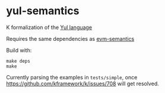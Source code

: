 # yul-semantics

K formalization of the [Yul language](https://solidity.readthedocs.io/en/v0.5.11/yul.html)

Requires the same dependencies as [evm-semantics](https://github.com/kframework/evm-semantics#system-dependencies)

Build with:

```
make deps
make
```

Currently parsing the examples in `tests/simple`, once https://github.com/kframework/k/issues/708 will get resolved.


